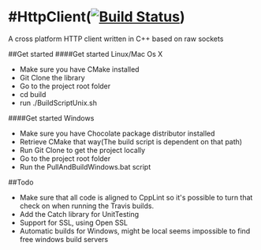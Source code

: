 #HttpClient([![Build Status](https://travis-ci.org/emilw/HttpClient.svg?branch=master)](https://travis-ci.org/emilw/HttpClient))
==========
A cross platform HTTP client written in C++ based on raw sockets

##Get started
####Get started Linux/Mac Os X
- Make sure you have CMake installed
- Git Clone the library
- Go to the project root folder
- cd build
- run ./BuildScriptUnix.sh

####Get started Windows
- Make sure you have Chocolate package distributor installed
- Retrieve CMake that way(The build script is dependent on that path)
- Run Git Clone to get the project locally
- Go to the project root folder
- Run the PullAndBuildWindows.bat script


##Todo
- Make sure that all code is aligned to CppLint so it's possible to turn that check on when running the Travis builds.
- Add the Catch library for UnitTesting
- Support for SSL, using Open SSL
- Automatic builds for Windows, might be local seems impossible to find free windows build servers
